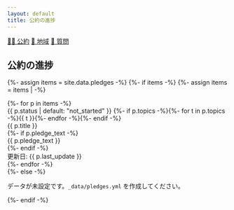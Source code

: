 ```yaml
---
layout: default
title: 公約の進捗
---
```


<link rel="stylesheet" href="{{ site.baseurl }}/assets/style.css">

<div class="nav">
  <a href="{{ site.baseurl }}/#pledges">🏳️‍🌈 公約</a>
  <a href="{{ site.baseurl }}/activities">📍 地域</a>
  <a href="{{ site.baseurl }}/matrix">💬 質問</a>
</div>

<div class="wrapper">
<section id="pledges">
  <h1>公約の進捗</h1>

  {%- assign items = site.data.pledges -%}
  {%- if items -%}
    {%- assign items = items |  -%}
    <div class="cards">
      {%- for p in items -%}
        <div class="card">
          <div>
            <span class="badge">{{ p.status | default: "not_started" }}</span>
            {%- if p.topics -%}{%- for t in p.topics -%}<span class="badge">{{ t }}</span>{%- endfor -%}{%- endif -%}
          </div>
          <div class="title">{{ p.title }}</div>
          {%- if p.pledge_text -%}<div class="meta">{{ p.pledge_text }}</div>{%- endif -%}
          <div class="progress"><span style="width: {{ p.percent | default: 0 }}%"></span></div>
          <div class="meta">更新日: {{ p.last_update }}</div>
        </div>
      {%- endfor -%}
    </div>
  {%- else -%}
    <p class="meta">データが未設定です。<code>_data/pledges.yml</code> を作成してください。</p>
  {%- endif -%}

</section>
</div>
